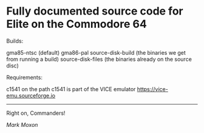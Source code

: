 # Fully documented source code for Elite on the Commodore 64

Builds:

gma85-ntsc (default)
gma86-pal
source-disk-build (the binaries we get from running a build)
source-disk-files (the binaries already on the source disc)

Requirements:

c1541 on the path
c1541 is part of the VICE emulator https://vice-emu.sourceforge.io

---

Right on, Commanders!

_Mark Moxon_